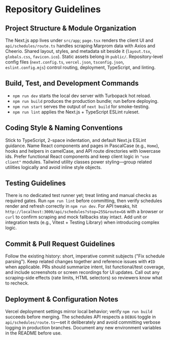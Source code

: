 # Repository Guidelines

## Project Structure & Module Organization
The Next.js app lives under `src/app`; `page.tsx` renders the client UI and `api/schedules/route.ts` handles scraping Marprom data with Axios and Cheerio. Shared layout, styles, and metadata sit beside it (`layout.tsx`, `globals.css`, `favicon.ico`). Static assets belong in `public/`. Repository-level config files (`next.config.ts`, `vercel.json`, `tsconfig.json`, `eslint.config.mjs`) control routing, deployment, TypeScript, and linting.

## Build, Test, and Development Commands
- `npm run dev` starts the local dev server with Turbopack hot reload.
- `npm run build` produces the production bundle; run before deploying.
- `npm run start` serves the output of `next build` for smoke-testing.
- `npm run lint` applies the Next.js + TypeScript ESLint ruleset.

## Coding Style & Naming Conventions
Stick to TypeScript, 2-space indentation, and default Next.js ESLint guidance. Name React components and pages in PascalCase (e.g., `Home`), hooks and helpers in camelCase, and API route directories with lowercase ids. Prefer functional React components and keep client logic in `"use client"` modules. Tailwind utility classes power styling—group related utilities logically and avoid inline style objects.

## Testing Guidelines
There is no dedicated test runner yet; treat linting and manual checks as required gates. Run `npm run lint` before committing, then verify schedules render and refresh correctly in `npm run dev`. For API tweaks, hit `http://localhost:3000/api/schedules?stop=255&route=G6` with a browser or `curl` to confirm scraping and mock fallbacks stay intact. Add unit or integration tests (e.g., Vitest + Testing Library) when introducing complex logic.

## Commit & Pull Request Guidelines
Follow the existing history: short, imperative commit subjects ("Fix schedule parsing"). Keep related changes together and reference issues with `#ID` when applicable. PRs should summarize intent, list functional/test coverage, and include screenshots or screen recordings for UI updates. Call out any scraping-side effects (rate limits, HTML selectors) so reviewers know what to recheck.

## Deployment & Configuration Notes
Vercel deployment settings mirror local behavior; verify `npm run build` succeeds before merging. The schedules API respects a `DEBUG` toggle in `api/schedules/route.ts`—set it deliberately and avoid committing verbose logging in production branches. Document any new environment variables in the README before use.

